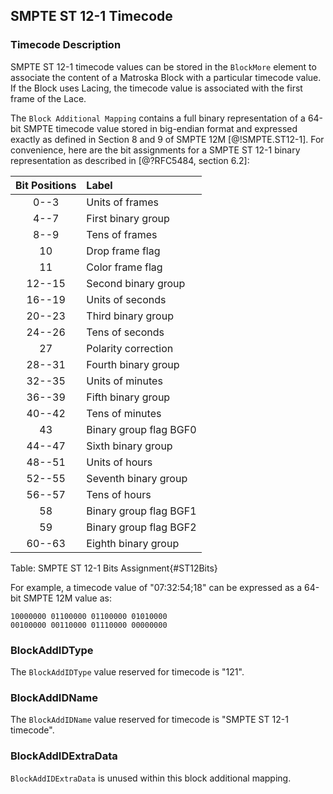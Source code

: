 ## SMPTE ST 12-1 Timecode

### Timecode Description

SMPTE ST 12-1 timecode values can be stored in the `BlockMore` element to associate
the content of a Matroska Block with a particular timecode value.
If the Block uses Lacing, the timecode value is associated with the first frame of the Lace.

The `Block Additional Mapping` contains a full binary representation of a 64-bit SMPTE timecode
value stored in big-endian format and expressed exactly as defined in Section 8 and 9
of SMPTE 12M [@!SMPTE.ST12-1]. For convenience, here are the bit assignments for a
SMPTE ST 12-1 binary representation as described in [@?RFC5484, section 6.2]:

| Bit Positions | Label                  |
|:-------------:|:-----------------------|
| 0--3          | Units of frames        |
| 4--7          | First binary group     |
| 8--9          | Tens of frames         |
| 10            | Drop frame flag        |
| 11            | Color frame flag       |
| 12--15        | Second binary group    |
| 16--19        | Units of seconds       |
| 20--23        | Third binary group     |
| 24--26        | Tens of seconds        |
| 27            | Polarity correction    |
| 28--31        | Fourth binary group    |
| 32--35        | Units of minutes       |
| 36--39        | Fifth binary group     |
| 40--42        | Tens of minutes        |
| 43            | Binary group flag BGF0 |
| 44--47        | Sixth binary group     |
| 48--51        | Units of hours         |
| 52--55        | Seventh binary group   |
| 56--57        | Tens of hours          |
| 58            | Binary group flag BGF1 |
| 59            | Binary group flag BGF2 |
| 60--63        | Eighth binary group    |
Table: SMPTE ST 12-1 Bits Assignment{#ST12Bits}

For example, a timecode value of "07:32:54;18" can be expressed as a 64-bit SMPTE 12M value as:

```
10000000 01100000 01100000 01010000
00100000 00110000 01110000 00000000
```

### BlockAddIDType

The `BlockAddIDType` value reserved for timecode is "121".

### BlockAddIDName

The `BlockAddIDName` value reserved for timecode is "SMPTE ST 12-1 timecode".

### BlockAddIDExtraData

`BlockAddIDExtraData` is unused within this block additional mapping.
